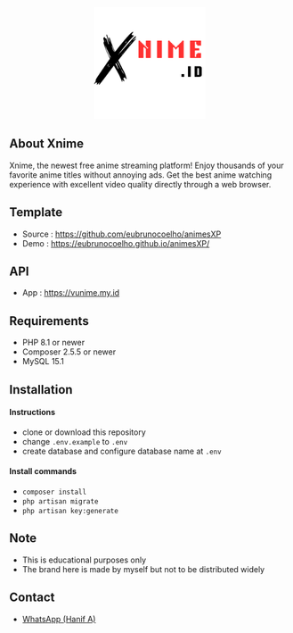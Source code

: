 <p align="center"><a href="https://xnime.mrhrtz.my.id" target="_blank"><img src="./public/assets/img/logo/logo-medium.png" width="200" alt="Xnime Logo"></a></p>


## About Xnime

Xnime, the newest free anime streaming platform! Enjoy thousands of your favorite anime titles without annoying ads. Get the best anime watching experience with excellent video quality directly through a web browser.

## Template
- Source : https://github.com/eubrunocoelho/animesXP
- Demo   : https://eubrunocoelho.github.io/animesXP/

## API
- App : https://vunime.my.id

## Requirements

- PHP 8.1 or newer
- Composer 2.5.5 or newer
- MySQL 15.1 

## Installation

#### Instructions
- clone or download this repository
- change `.env.example` to `.env`
- create database and configure database name at `.env`

#### Install commands
- `composer install`
- `php artisan migrate`
- `php artisan key:generate`

## Note
- This is educational purposes only
- The brand here is made by myself but not to be distributed widely


## Contact

- [WhatsApp (Hanif A)](https://wa.me/6285559038021)

